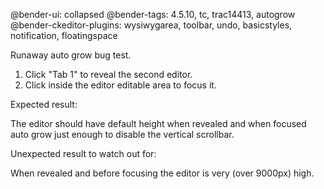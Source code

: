 @bender-ui: collapsed
@bender-tags: 4.5.10, tc, trac14413, autogrow
@bender-ckeditor-plugins: wysiwygarea, toolbar, undo, basicstyles, notification, floatingspace

Runaway auto grow bug test.

1. Click "Tab 1" to reveal the second editor.
2. Click inside the editor editable area to focus it.

Expected result:

The editor should have default height when revealed and when focused auto grow just enough to disable the vertical scrollbar.

Unexpected result to watch out for:

When revealed and before focusing the editor is very (over 9000px) high.
